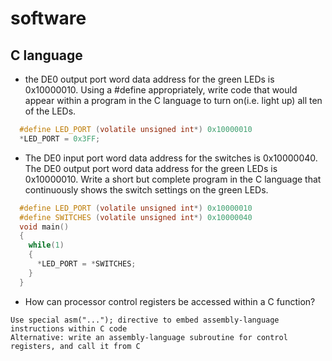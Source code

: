 # software
## C language
- the DE0 output port word data address for the green LEDs is 0x10000010. Using a #define appropriately, write code that would appear within a program in the C language to turn on(i.e. light up) all ten of the LEDs.
```c
  #define LED_PORT (volatile unsigned int*) 0x10000010
  *LED_PORT = 0x3FF;
```
- The DE0 input port word data address for the switches is 0x10000040. The DE0 output port word data address for the green LEDs is 0x10000010. Write a short but complete program in the C language that continuously shows the switch settings on the green LEDs.
```c
  #define LED_PORT (volatile unsigned int*) 0x10000010
  #define SWITCHES (volatile unsigned int*) 0x10000040
  void main()
  {
    while(1)
    {
      *LED_PORT = *SWITCHES;
    }
  }
```
- How can processor control registers be accessed within a C function?
```
Use special asm("..."); directive to embed assembly-language instructions within C code
Alternative: write an assembly-language subroutine for control registers, and call it from C
```